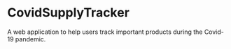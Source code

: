 # CovidSupplyTracker
A web application to help users track important products during the Covid-19 pandemic.
